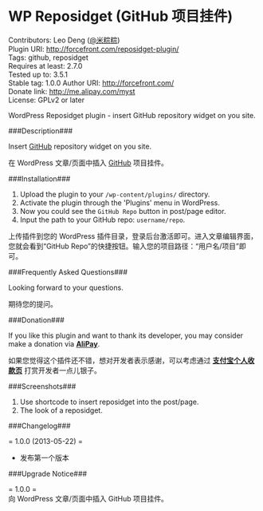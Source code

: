 WP Reposidget (GitHub 项目挂件)
=============================

Contributors: Leo Deng ([@米粽粽](http://weibo.com/myst729))  
Plugin URI: http://forcefront.com/reposidget-plugin/  
Tags: github, reposidget  
Requires at least: 2.7.0  
Tested up to: 3.5.1  
Stable tag: 1.0.0
Author URI: http://forcefront.com/  
Donate link: http://me.alipay.com/myst  
License: GPLv2 or later

WordPress Reposidget plugin - insert GitHub repository widget on you site.


###Description###

Insert [GitHub](https://github.com/) repository widget on you site.

在 WordPress 文章/页面中插入 [GitHub](https://github.com/) 项目挂件。


###Installation###

1. Upload the plugin to your `/wp-content/plugins/` directory.
2. Activate the plugin through the 'Plugins' menu in WordPress.
3. Now you could see the `GitHub Repo` button in post/page editor.
4. Input the path to your GitHub repo: `username/repo`.

上传插件到您的 WordPress 插件目录，登录后台激活即可。进入文章编辑界面，您就会看到“GitHub Repo”的快捷按钮。输入您的项目路径：“用户名/项目”即可。


###Frequently Asked Questions###

Looking forward to your questions.

期待您的提问。


###Donation###

If you like this plugin and want to thank its developer, you may consider make a donation via [**AliPay**](https://me.alipay.com/myst).

如果您觉得这个插件还不错，想对开发者表示感谢，可以考虑通过 [**支付宝个人收款页**](https://me.alipay.com/myst) 打赏开发者一点儿银子。


###Screenshots###

1. Use shortcode to insert reposidget into the post/page.
2. The look of a reposidget.


###Changelog###

= 1.0.0 (2013-05-22) =
* 发布第一个版本


###Upgrade Notice###

= 1.0.0 =  
向 WordPress 文章/页面中插入 GitHub 项目挂件。
